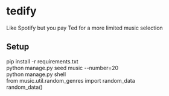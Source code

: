 # tedify
Like Spotify but you pay Ted for a more limited music selection

## Setup
pip install -r requirements.txt\
python manage.py seed music --number=20\
python manage.py shell\
    from music.util.random_genres import random_data\
    random_data()
